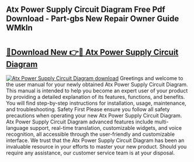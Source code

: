 ## Atx Power Supply Circuit Diagram Free Pdf Download - Part-gbs New Repair Owner Guide WMkln

# <h2><a href="http://dfjcr1.blite.top/?on=Atx+Power+Supply+Circuit+Diagram">🔗Download New 👉🔴 Atx Power Supply Circuit Diagram</a></h2>

[![Atx Power Supply Circuit Diagram download](https://i.imgur.com/lujVjoI.png)](http://dfjcr1.blite.top/?on=Atx+Power+Supply+Circuit+Diagram)
Greetings and welcome to the user manual for your newly obtained Atx Power Supply Circuit Diagram. This manual is intended to help you become an expert user of your product by providing a detailed explanation of its features, functions, and benefits. You will find step-by-step instructions for installation, usage, maintenance, and troubleshooting. Safety First Please ensure you follow all safety precautions when operating your new Atx Power Supply Circuit Diagram. Atx Power Supply Circuit Diagram advanced features include multi-language support, real-time translation, customizable widgets, and voice recognition, all accessible through the user-friendly and customizable interface. We trust that the Atx Power Supply Circuit Diagram has been an invaluable resource in your efforts to master your new product. Should you require any assistance, our customer service team is at your disposal.
